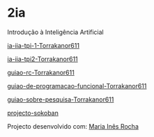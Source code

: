 # 2ia
Introdução à Inteligência Artificial

[ia-iia-tpi-1-Torrakanor611](https://github.com/detiuaveiro/ia-iia-tpi-1-Torrakanor611)

[ia-iia-tpi2-Torrakanor611](https://github.com/detiuaveiro/ia-iia-tpi2-Torrakanor611)

[guiao-rc-Torrakanor611](https://github.com/detiuaveiro/guiao-rc-Torrakanor611)

[guiao-de-programacao-funcional-Torrakanor611](https://github.com/detiuaveiro/guiao-de-programacao-funcional-Torrakanor611)

[guiao-sobre-pesquisa-Torrakanor611](https://github.com/detiuaveiro/guiao-sobre-pesquisa-Torrakanor611)

[projecto-sokoban](https://github.com/detiuaveiro/trabalho-de-grupo-sokoban-93320_93240)

Projecto desenvolvido com:
[Maria Inês Rocha](https://github.com/Mariainesrocha)
